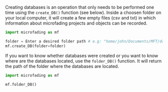 Creating databases is an operation that only needs to be performed one time using the `create_DB()` function (see below). Inside a choosen folder on your local computer, it will create a few empty files (csv and txt) in which information about microfading projects and objects can be recorded. 

```python
import microfading as mf
```


```python
folder = Enter a desired folder path # e.g: "home/john/Documents/MFT/databases"
mf.create_DB(folder=folder)
```

If you want to know whether databases were created or you want to know where are the databases located, use the `folder_DB()` function. It will return the path of the folder where the databases are located.

```python
import microfading as mf
```


```python
mf.folder_DB()
```
